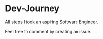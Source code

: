 # Dev-Journey

All steps I took an aspiring Software Engineer.

Feel free to comment by creating an issue.
